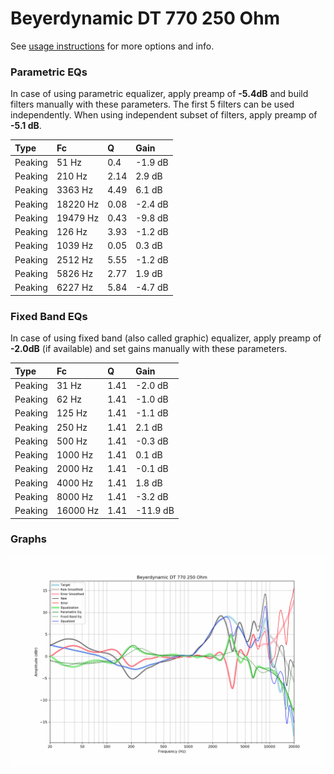 # Beyerdynamic DT 770 250 Ohm
See [usage instructions](https://github.com/jaakkopasanen/AutoEq#usage) for more options and info.

### Parametric EQs
In case of using parametric equalizer, apply preamp of **-5.4dB** and build filters manually
with these parameters. The first 5 filters can be used independently.
When using independent subset of filters, apply preamp of **-5.1 dB**.

| Type    | Fc       |    Q | Gain    |
|:--------|:---------|:-----|:--------|
| Peaking | 51 Hz    | 0.4  | -1.9 dB |
| Peaking | 210 Hz   | 2.14 | 2.9 dB  |
| Peaking | 3363 Hz  | 4.49 | 6.1 dB  |
| Peaking | 18220 Hz | 0.08 | -2.4 dB |
| Peaking | 19479 Hz | 0.43 | -9.8 dB |
| Peaking | 126 Hz   | 3.93 | -1.2 dB |
| Peaking | 1039 Hz  | 0.05 | 0.3 dB  |
| Peaking | 2512 Hz  | 5.55 | -1.2 dB |
| Peaking | 5826 Hz  | 2.77 | 1.9 dB  |
| Peaking | 6227 Hz  | 5.84 | -4.7 dB |

### Fixed Band EQs
In case of using fixed band (also called graphic) equalizer, apply preamp of **-2.0dB**
(if available) and set gains manually with these parameters.

| Type    | Fc       |    Q | Gain     |
|:--------|:---------|:-----|:---------|
| Peaking | 31 Hz    | 1.41 | -2.0 dB  |
| Peaking | 62 Hz    | 1.41 | -1.0 dB  |
| Peaking | 125 Hz   | 1.41 | -1.1 dB  |
| Peaking | 250 Hz   | 1.41 | 2.1 dB   |
| Peaking | 500 Hz   | 1.41 | -0.3 dB  |
| Peaking | 1000 Hz  | 1.41 | 0.1 dB   |
| Peaking | 2000 Hz  | 1.41 | -0.1 dB  |
| Peaking | 4000 Hz  | 1.41 | 1.8 dB   |
| Peaking | 8000 Hz  | 1.41 | -3.2 dB  |
| Peaking | 16000 Hz | 1.41 | -11.9 dB |

### Graphs
![](./Beyerdynamic%20DT%20770%20250%20Ohm.png)